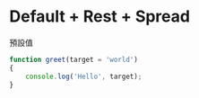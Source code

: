 # Default + Rest + Spread

預設值
```js
function greet(target = 'world')
{
    console.log('Hello', target);
}

```
